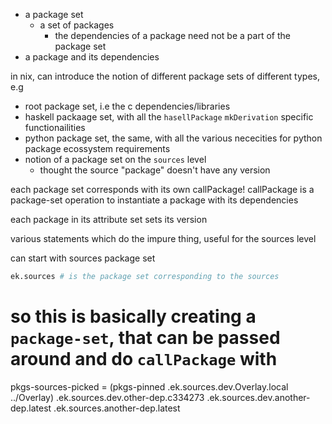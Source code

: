 - a package set
  - a set of packages
    - the dependencies of a package need not be a part of the package set
- a package and its dependencies

in nix, can introduce the notion of different package sets of different types, e.g
- root package set, i.e the c dependencies/libraries
- haskell packaage set, with all the `hasellPackage` `mkDerivation` specific functionailities
- python package set, the same, with all the various nececities for python package ecossystem requirements
- notion of a package set on the `sources` level
  - thought the source "package" doesn't have any version
  
each package set corresponds with its own callPackage! callPackage is a package-set operation to instantiate
a package with its dependencies

each package in its attribute set sets its version

various statements which do the impure thing, useful for the sources level

can start with sources package set

```nix
ek.sources # is the package set corresponding to the sources
```

# so this is basically creating a `package-set`, that can be passed around and do `callPackage` with
pkgs-sources-picked = (pkgs-pinned
  .ek.sources.dev.Overlay.local ../Overlay)
  .ek.sources.dev.other-dep.c334273
  .ek.sources.dev.another-dep.latest
  .ek.sources.another-dep.latest
